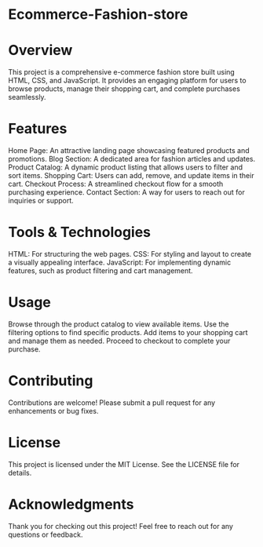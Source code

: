 # Ecommerce-Fashion-store
# Overview
This project is a comprehensive e-commerce fashion store built using HTML, CSS, and JavaScript. It provides an engaging platform for users to browse products, manage their shopping cart, and complete purchases seamlessly.

# Features
Home Page: An attractive landing page showcasing featured products and promotions.
Blog Section: A dedicated area for fashion articles and updates.
Product Catalog: A dynamic product listing that allows users to filter and sort items.
Shopping Cart: Users can add, remove, and update items in their cart.
Checkout Process: A streamlined checkout flow for a smooth purchasing experience.
Contact Section: A way for users to reach out for inquiries or support.

# Tools & Technologies
HTML: For structuring the web pages.
CSS: For styling and layout to create a visually appealing interface.
JavaScript: For implementing dynamic features, such as product filtering and cart management.

# Usage
Browse through the product catalog to view available items.
Use the filtering options to find specific products.
Add items to your shopping cart and manage them as needed.
Proceed to checkout to complete your purchase.

# Contributing
Contributions are welcome! Please submit a pull request for any enhancements or bug fixes.

# License
This project is licensed under the MIT License. See the LICENSE file for details.

# Acknowledgments
Thank you for checking out this project! Feel free to reach out for any questions or feedback.
